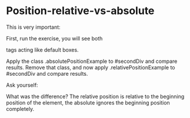 # Position-relative-vs-absolute
This is very important:

First, run the exercise, you will see both <div> tags acting like default boxes.

Apply the class .absolutePositionExample to #secondDiv and compare results.
Remove that class, and now apply .relativePositionExample to #secondDiv and compare results.

Ask yourself:

What was the difference? 
The relative position is relative to the beginning position of the element, the absolute ignores the beginning position completely.